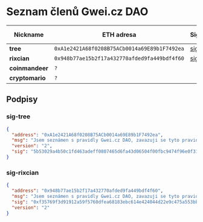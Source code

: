 # Seznam členů Gwei.cz DAO


Nickname        | ETH adresa                                   | Sig.                |  Discord         | Pozván členem | Členem od
---             | ---                                          | ---                 | ---              | ---           | ---
**tree**        | `0xA1e2421A68f0208B75ACb0014a69E89b1F7492ea` | [sig](#sig-tree)    | tree#7466        | -             | -
**rixcian**     | `0x948b77ae15b2f17a432770afded9fa449bdf4f60` | [sig](#sig-rixcian) | rixcian#4383     | -             | -
**coinmandeer** | `?`                                          |                     | coinmandeer#9287 | -             | -
**cryptomario** | `?`                                          |                     | cryptomario#0917 | -             | -


## Podpisy

### sig-tree
```json
{
  "address": "0xA1e2421A68f0208B75ACb0014a69E89b1F7492ea",
  "msg": "Jsem seznámen s pravidly Gwei.cz DAO, zavazuji se tyto pravidla respektovat a chci se stát členem, tree",
  "version": "2",
  "sig": "5b53029a4b50c1fd463adeff0807465d6fa43d06504f00fbc9474f96e0f317163d6fbf6ee9378944bdad42ee5bdbf75bc154af8ed04fafa7e57237549d011d8d1b"
}
```

### sig-rixcian
```json
{
  "address": "0x948b77ae15b2f17a432770afded9fa449bdf4f60",
  "msg": "Jsem seznámen s pravidly Gwei.cz DAO, zavazuji se tyto pravidla respektovat a chci se stát členem, rixcian",
  "sig": "0xf35769f3d91912a59f5760dfea68183ebc614e424044d22e9c475a553bba1e8a0501b4a3f38093c7e9e45f6539bd2289f73ab2cc015e1aad0adf0a45f248c15e1b",
  "version": "2"
}
```
